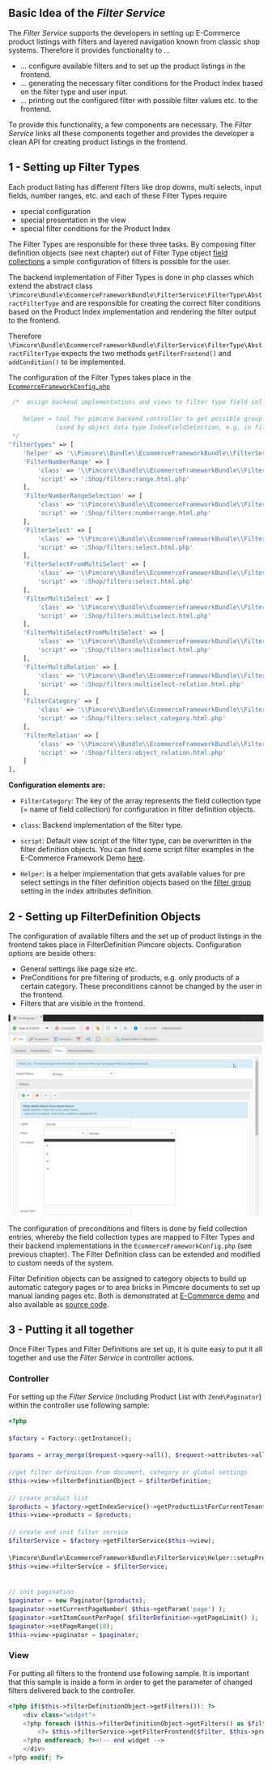 ## Basic Idea of the *Filter Service*
The *Filter Service* supports the developers in setting up E-Commerce product listings with filters and layered navigation 
known from classic shop systems. Therefore it provides functionality to ...
- ... configure available filters and to set up the product listings in the frontend.
- ... generating the necessary filter conditions for the Product Index based on the filter type and user input. 
- ... printing out the configured filter with possible filter values etc. to the frontend. 

To provide this functionality, a few components are necessary. The *Filter Service* links all these components together 
and provides the developer a clean API for creating product listings in the frontend. 


## 1 - Setting up Filter Types
Each product listing has different filters like drop downs, multi selects, input fields, number ranges, etc. and each of 
these Filter Types require
- special configuration
- special presentation in the view
- special filter conditions for the Product Index

The Filter Types are responsible for these three tasks. By composing filter definition objects (see next chapter) 
out of Filter Type object [field collections](../05_Objects/01_Object_Classes/01_Data_Types/19_Fieldcollections.md) a 
simple configuration of filters is possible for the user. 

The backend implementation of Filter Types is done in php classes which extend the abstract class 
`\Pimcore\Bundle\EcommerceFrameworkBundle\FilterService\FilterType\AbstractFilterType` and are responsible for creating 
the correct filter conditions based on the Product Index implementation and rendering the filter output to the frontend. 

Therefore `\Pimcore\Bundle\EcommerceFrameworkBundle\FilterService\FilterType\AbstractFilterType` expects the two methods 
`getFilterFrontend()` and `addCondition()` to be implemented. 


The configuration of the Filter Types takes place in the 
[`EcommerceFrameworkConfig.php`](https://github.com/pimcore/pimcore/blob/master/pimcore/lib/Pimcore/Bundle/EcommerceFrameworkBundle/install/EcommerceFrameworkConfig_sample.php#L528-L528)

```php
 /*  assign backend implementations and views to filter type field collections
 
    helper = tool for pimcore backend controller to get possible group by values for a certain field
             (used by object data type IndexFieldSelection, e.g. in filter definitions)
 */
"filtertypes" => [
    'helper' => '\\Pimcore\\Bundle\\EcommerceFrameworkBundle\\FilterService\\FilterGroupHelper',
    'FilterNumberRange' => [
        'class' => '\\Pimcore\\Bundle\\EcommerceFrameworkBundle\\FilterService\\FilterType\\NumberRange',
        'script' => ':Shop/filters:range.html.php'
    ],
    'FilterNumberRangeSelection' => [
        'class' => '\\Pimcore\\Bundle\\EcommerceFrameworkBundle\\FilterService\\FilterType\\NumberRangeSelection',
        'script' => ':Shop/filters:numberrange.html.php'
    ],
    'FilterSelect' => [
        'class' => '\\Pimcore\\Bundle\\EcommerceFrameworkBundle\\FilterService\\FilterType\\Select',
        'script' => ':Shop/filters:select.html.php'
    ],
    'FilterSelectFromMultiSelect' => [
        'class' => '\\Pimcore\\Bundle\\EcommerceFrameworkBundle\\FilterService\\FilterType\\SelectFromMultiSelect',
        'script' => ':Shop/filters:select.html.php'
    ],
    'FilterMultiSelect' => [
        'class' => '\\Pimcore\\Bundle\\EcommerceFrameworkBundle\\FilterService\\FilterType\\MultiSelect',
        'script' => ':Shop/filters:multiselect.html.php'
    ],
    'FilterMultiSelectFromMultiSelect' => [
        'class' => '\\Pimcore\\Bundle\\EcommerceFrameworkBundle\\FilterService\\FilterType\\MultiSelectFromMultiSelect',
        'script' => ':Shop/filters:multiselect.html.php'
    ],
    'FilterMultiRelation' => [
        'class' => '\\Pimcore\\Bundle\\EcommerceFrameworkBundle\\FilterService\\FilterType\\MultiSelectRelation',
        'script' => ':Shop/filters:multiselect-relation.html.php'
    ],
    'FilterCategory' => [
        'class' => '\\Pimcore\\Bundle\\EcommerceFrameworkBundle\\FilterService\\FilterType\\SelectCategory',
        'script' => ':Shop/filters:select_category.html.php'
    ],
    'FilterRelation' => [
        'class' => '\\Pimcore\\Bundle\\EcommerceFrameworkBundle\\FilterService\\FilterType\\SelectRelation',
        'script' => ':Shop/filters:object_relation.html.php'
    ]
],
```

**Configuration elements are:**
- `FilterCategory`: The key of the array represents the field collection type (= name of field collection) for configuration 
  in filter definition objects. 
- `class`: Backend implementation of the filter type. 
- `script`: Default view script of the filter type, can be overwritten in the filter definition objects. 
  You can find some script filter examples in the E-Commerce Framework Demo [here](https://github.com/pimcore/demo-ecommerce/tree/master/app/Resources/views/Shop/filters). 

- `Helper`: is a helper implementation that gets available values for pre select settings in the filter definition objects 
  based on the [filter group](./05_Index_Service/01_Product_Index_Configuration.md) setting in the index attributes 
  definition. 



## 2 - Setting up FilterDefinition Objects
The configuration of available filters and the set up of product listings in the frontend takes place in FilterDefinition 
Pimcore objects. Configuration options are beside others: 
- General settings like page size etc. 
- PreConditions for pre filtering of products, e.g. only products of a certain category. These preconditions cannot be 
changed by the user in the frontend. 
- Filters that are visible in the frontend. 

![FilterDefinition](../img/filter-definitions.jpg)

The configuration of preconditions and filters is done by field collection entries, whereby the field collection types 
are mapped to Filter Types and their backend implementations in the `EcommerceFrameworkConfig.php` (see previous chapter). 
The Filter Definition class can be extended and modified to custom needs of the system. 

Filter Definition objects can be assigned to category objects to build up automatic category pages or to area bricks in 
Pimcore documents to set up manual landing pages etc. 
Both is demonstrated at [E-Commerce demo](http://ecommercedemo.pimcore.org/en) and also available as 
[source code](https://github.com/pimcore/demo-ecommerce). 


## 3 - Putting it all together
Once Filter Types and Filter Definitions are set up, it is quite easy to put it all together and use the *Filter Service* 
in controller actions. 
 
### Controller
For setting up the *Filter Service* (including Product List with `Zend\Paginator`) within the controller use following 
sample: 

```php 
<?php 

$factory = Factory::getInstance();

$params = array_merge($request->query->all(), $request->attributes->all());

//get filter definition from document, category or global settings
$this->view->filterDefinitionObject = $filterDefinition;

// create product list
$products = $factory->getIndexService()->getProductListForCurrentTenant();
$this->view->products = $products;

// create and init filter service
$filterService = $factory->getFilterService($this->view);

\Pimcore\Bundle\EcommerceFrameworkBundle\FilterService\Helper::setupProductList($filterDefinition, $products, $params, $this->view, $filterService, true);
$this->view->filterService = $filterService;


// init pagination
$paginator = new Paginator($products);
$paginator->setCurrentPageNumber( $this->getParam('page') );
$paginator->setItemCountPerPage( $filterDefinition->getPageLimit() );
$paginator->setPageRange(10);
$this->view->paginator = $paginator;

```

### View
For putting all filters to the frontend use following sample. It is important that this sample is inside a form in order 
to get the parameter of changed filters delivered back to the controller. 

```php
<?php if($this->filterDefinitionObject->getFilters()): ?>
	<div class="widget">
	<?php foreach ($this->filterDefinitionObject->getFilters() as $filter): ?>
		<?= $this->filterService->getFilterFrontend($filter, $this->products, $this->currentFilter);?>
	<?php endforeach; ?><!-- end widget -->
	</div>
<?php endif; ?>
```
